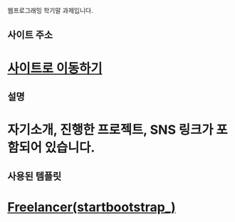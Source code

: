 웹프로그래밍 학기말 과제입니다.

## 사이트 주소
# [사이트로 이동하기](http://hagalniumed.github.io)

## 설명
# 자기소개, 진행한 프로젝트, SNS 링크가 포함되어 있습니다.

## 사용된 템플릿 
# [Freelancer(startbootstrap_)](http://startbootstrap.com/template-overviews/freelancer/)